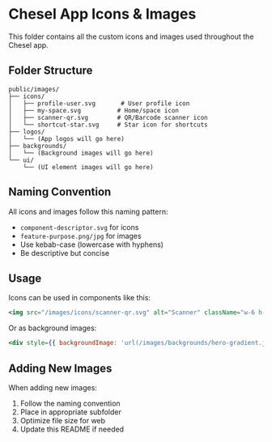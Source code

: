 
# Chesel App Icons & Images

This folder contains all the custom icons and images used throughout the Chesel app.

## Folder Structure

```
public/images/
├── icons/
│   ├── profile-user.svg       # User profile icon
│   ├── my-space.svg          # Home/space icon  
│   ├── scanner-qr.svg        # QR/Barcode scanner icon
│   └── shortcut-star.svg     # Star icon for shortcuts
├── logos/
│   └── (App logos will go here)
├── backgrounds/
│   └── (Background images will go here)
└── ui/
    └── (UI element images will go here)
```

## Naming Convention

All icons and images follow this naming pattern:
- `component-descriptor.svg` for icons
- `feature-purpose.png/jpg` for images
- Use kebab-case (lowercase with hyphens)
- Be descriptive but concise

## Usage

Icons can be used in components like this:
```jsx
<img src="/images/icons/scanner-qr.svg" alt="Scanner" className="w-6 h-6" />
```

Or as background images:
```jsx
<div style={{ backgroundImage: 'url(/images/backgrounds/hero-gradient.jpg)' }}>
```

## Adding New Images

When adding new images:
1. Follow the naming convention
2. Place in appropriate subfolder
3. Optimize file size for web
4. Update this README if needed
